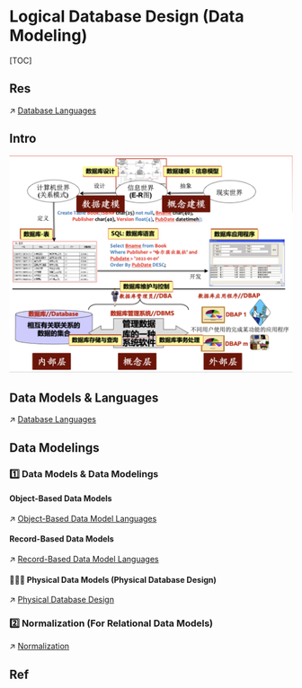 # Logical Database Design (Data Modeling)

[TOC]



## Res
↗ [Database Languages](../../../🗣️%20Database%20Languages/Database%20Languages.md)



## Intro
![](../../../../../../../Assets/Pics/Screenshot%202023-03-06%20at%204.44.56%20PM.png)



## Data Models & Languages
↗ [Database Languages](../../../🗣️%20Database%20Languages/Database%20Languages.md)



## Data Modelings
### 1️⃣ Data Models & Data Modelings
#### Object-Based Data Models
↗ [Object-Based Data Model Languages](../../../🗣️%20Database%20Languages/Object-Based%20Data%20Model%20Languages/Object-Based%20Data%20Model%20Languages.md)


#### Record-Based Data Models
↗ [Record-Based Data Model Languages](../../../🗣️%20Database%20Languages/Record-Based%20Data%20Model%20Languages/Record-Based%20Data%20Model%20Languages.md)


#### 🧑🏿‍🏭 Physical Data Models (Physical Database Design)
↗ [Physical Database Design](../Physical%20Database%20Design/Physical%20Database%20Design.md)


### 2️⃣ Normalization (For Relational Data Models)
↗ [Normalization](Record-Based%20Data%20Models/Relational%20(Data)%20Models/Normalization/Normalization.md)





## Ref

